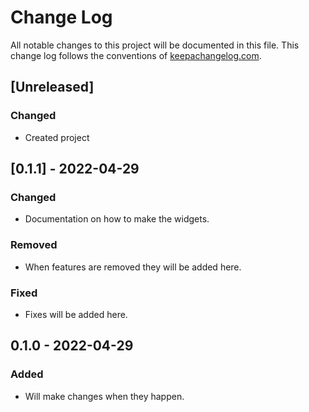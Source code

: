 # Change Log
All notable changes to this project will be documented in this file. This change log follows the conventions of [keepachangelog.com](http://keepachangelog.com/).

## [Unreleased]
### Changed
- Created project

## [0.1.1] - 2022-04-29
### Changed
- Documentation on how to make the widgets.

### Removed
- When features are removed they will be added here.

### Fixed
- Fixes will be added here.

## 0.1.0 - 2022-04-29
### Added
- Will make changes when they happen.
